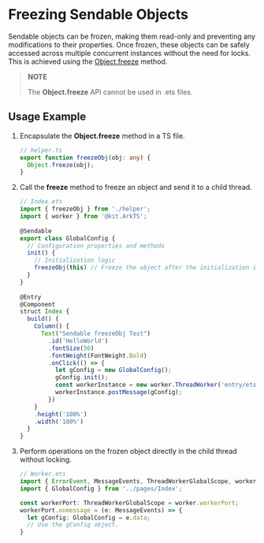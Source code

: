# Freezing Sendable Objects
<!--Kit: ArkTS-->
<!--Subsystem: CommonLibrary-->
<!--Owner: @lijiamin2025-->
<!--Designer: @weng-changcheng-->
<!--Tester: @kirl75; @zsw_zhushiwei-->
<!--Adviser: @ge-yafang-->

Sendable objects can be frozen, making them read-only and preventing any modifications to their properties. Once frozen, these objects can be safely accessed across multiple concurrent instances without the need for locks. This is achieved using the [Object.freeze](https://developer.mozilla.org/en-US/docs/Web/JavaScript/Reference/Global_Objects/Object/freeze) method.

> **NOTE**
> 
> The **Object.freeze** API cannot be used in .ets files.

## Usage Example

1. Encapsulate the **Object.freeze** method in a TS file.

   ```ts
   // helper.ts
   export function freezeObj(obj: any) {
     Object.freeze(obj);
   }
   ```
   <!-- @[provide_encapsulate_method](https://gitcode.com/openharmony/applications_app_samples/blob/master/code/DocsSample/ArkTS/ArkTsConcurrent/ConcurrentThreadCommunication/InterThreadCommunicationObjects/SendableObject/SendableObjectRelated/entry/src/main/ets/managers/helper.ts) -->

2. Call the **freeze** method to freeze an object and send it to a child thread.

   ```ts
   // Index.ets
   import { freezeObj } from './helper';
   import { worker } from '@kit.ArkTS';
    
   @Sendable
   export class GlobalConfig {
     // Configuration properties and methods
     init() {
       // Initialization logic
       freezeObj(this) // Freeze the object after the initialization is complete.
     }
   }
    
   @Entry
   @Component
   struct Index {
     build() {
       Column() {
         Text("Sendable freezeObj Test")
           .id('HelloWorld')
           .fontSize(50)
           .fontWeight(FontWeight.Bold)
           .onClick(() => {
             let gConfig = new GlobalConfig();
             gConfig.init();
             const workerInstance = new worker.ThreadWorker('entry/ets/workers/Worker.ets', { name: "Worker1" });
             workerInstance.postMessage(gConfig);
           })
       }
       .height('100%')
       .width('100%')
     }
   }
   ```
   <!-- @[freeze_obj_send_child_thread](https://gitcode.com/openharmony/applications_app_samples/blob/master/code/DocsSample/ArkTS/ArkTsConcurrent/ConcurrentThreadCommunication/InterThreadCommunicationObjects/SendableObject/SendableObjectRelated/entry/src/main/ets/managers/SendableFreeze.ets) -->

3. Perform operations on the frozen object directly in the child thread without locking.

   ```ts
   // Worker.ets
   import { ErrorEvent, MessageEvents, ThreadWorkerGlobalScope, worker } from '@kit.ArkTS';
   import { GlobalConfig } from '../pages/Index';
   
   const workerPort: ThreadWorkerGlobalScope = worker.workerPort;
   workerPort.onmessage = (e: MessageEvents) => {
     let gConfig: GlobalConfig = e.data;
     // Use the gConfig object.
   }
   ```
   <!-- @[directly_operate_obj](https://gitcode.com/openharmony/applications_app_samples/blob/master/code/DocsSample/ArkTS/ArkTsConcurrent/ConcurrentThreadCommunication/InterThreadCommunicationObjects/SendableObject/SendableObjectRelated/entry/src/main/ets/workers/Worker.ets) -->
